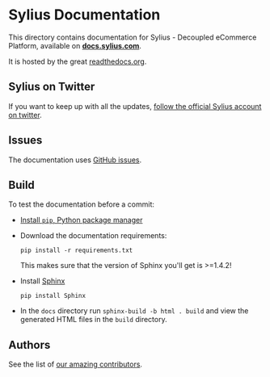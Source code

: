 Sylius Documentation
====================

This directory contains documentation for Sylius - Decoupled eCommerce Platform, available on [**docs.sylius.com**](https://docs.sylius.com). 

It is hosted by the great [readthedocs.org](http://readthedocs.org).

Sylius on Twitter
-----------------

If you want to keep up with all the updates, [follow the official Sylius account on twitter](http://twitter.com/Sylius).

Issues
------

The documentation uses [GitHub issues](https://github.com/Sylius/Sylius/issues).

Build
-----

To test the documentation before a commit:

* [Install `pip`, Python package manager](https://pip.pypa.io/en/stable/installing/)

* Download the documentation requirements: 

    `pip install -r requirements.txt`
    
    This makes sure that the version of Sphinx you'll get is >=1.4.2!

* Install [Sphinx](http://www.sphinx-doc.org/en/stable/)

    `pip install Sphinx`

* In the `docs` directory run `sphinx-build -b html . build` and view the generated HTML files in the `build` directory.

Authors
-------

See the list of [our amazing contributors](https://github.com/Sylius/Sylius/contributors).
